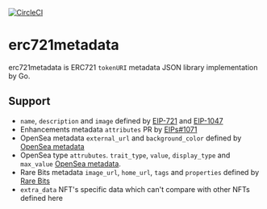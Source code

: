 [![CircleCI](https://circleci.com/gh/rmanzoku/erc721metadata.svg?style=svg)](https://circleci.com/gh/rmanzoku/erc721metadata)

# erc721metadata
erc721metadata is ERC721 `tokenURI` metadata JSON library implementation by Go.

## Support
- `name`, `description` and `image` defined by [EIP-721](https://github.com/ethereum/EIPs/blob/master/EIPS/eip-721.md) and [EIP-1047](https://github.com/ethereum/EIPs/blob/master/EIPS/eip-1047.md)
- Enhancements metadata `attributes` PR by [EIPs#1071](https://github.com/ethereum/EIPs/pull/1071)
- OpenSea metadata `external_url` and `background_color` defined by [OpenSea metadata](https://docs.opensea.io/docs/2-adding-metadata)
- OpenSea type `attrubutes`. `trait_type`, `value`, `display_type` and `max_value` [OpenSea metadata](https://docs.opensea.io/docs/2-adding-metadata).
- Rare Bits metadata `image_url`, `home_url`, `tags` and `properties` defined by [Rare Bits](https://docs.rarebits.io/v1.0/docs#section-metadata)
- `extra_data` NFT's specific data which can't compare with other NFTs defined here
